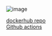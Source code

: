 ![image](https://github.com/ge64/IS421_Homework8_dockerImage.png) <br>

[dockerhub repo](https://hub.docker.com/r/ge64/devops_demo) <br>
[Github actions](https://github.com/ge64/IS421-Homework8/actions) <br>
